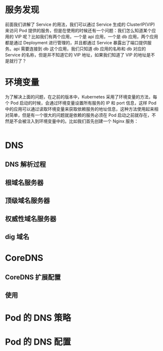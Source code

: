 # 服务发现
前面我们讲解了 Service 的用法，我们可以通过 Service 生成的 ClusterIP(VIP) 来访问 Pod 提供的服务，但是在使用的时候还有一个问题：我们怎么知道某个应用的 VIP 呢？比如我们有两个应用，一个是 api 应用，一个是 db 应用，两个应用都是通过 Deployment 进行管理的，并且都通过 Service 暴露出了端口提供服务。api 需要连接到 db 这个应用，我们只知道 db 应用的名称和 db 对应的 Service 的名称，但是并不知道它的 VIP 地址，如果我们知道了 VIP 的地址是不是就行了？

# 环境变量
为了解决上面的问题，在之前的版本中，Kubernetes 采用了环境变量的方法，每个 Pod 启动的时候，会通过环境变量设置所有服务的 IP 和 port 信息，这样 Pod 中的应用可以通过读取环境变量来获取依赖服务的地址信息，这种方法使用起来相对简单，但是有一个很大的问题就是依赖的服务必须在 Pod 启动之前就存在，不然是不会被注入到环境变量中的。比如我们首先创建一个 Nginx 服务：
```yaml

```

# DNS

## DNS 解析过程

## 根域名服务器


## 顶级域名服务器


## 权威性域名服务器


## dig 域名



# CoreDNS

## CoreDNS 扩展配置

## 使用

# Pod 的 DNS 策略

# Pod 的 DNS 配置